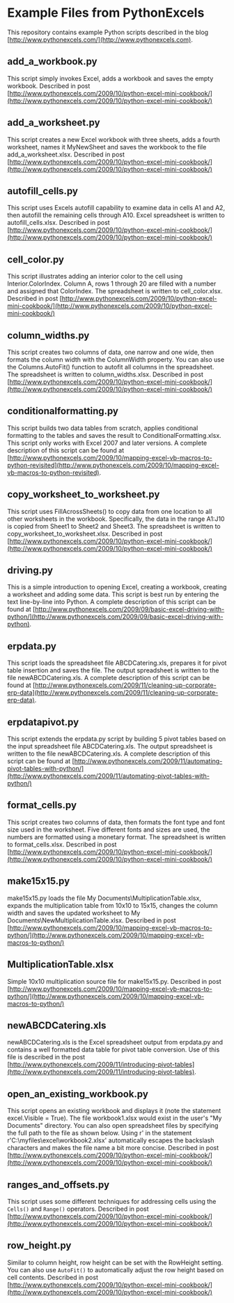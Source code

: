 Example Files from PythonExcels
===============================

This repository contains example Python scripts described in the blog [http://www.pythonexcels.com/](http://www.pythonexcels.com).

add_a_workbook.py
-----------------

This script simply invokes Excel, adds a workbook and saves the empty workbook.  Described in post [http://www.pythonexcels.com/2009/10/python-excel-mini-cookbook/](http://www.pythonexcels.com/2009/10/python-excel-mini-cookbook/)

add_a_worksheet.py
------------------

This script creates a new Excel workbook with three sheets, adds a fourth worksheet, names it MyNewSheet and saves the workbook to the file add_a_worksheet.xlsx. Described in post [http://www.pythonexcels.com/2009/10/python-excel-mini-cookbook/](http://www.pythonexcels.com/2009/10/python-excel-mini-cookbook/)

autofill_cells.py
-----------------

This script uses Excels autofill capability to examine data in cells A1 and A2, then autofill the remaining cells through A10.  Excel spreadsheet is written to autofill_cells.xlsx.  Described in post [http://www.pythonexcels.com/2009/10/python-excel-mini-cookbook/](http://www.pythonexcels.com/2009/10/python-excel-mini-cookbook/)

cell_color.py
-------------

This script illustrates adding an interior color to the cell using Interior.ColorIndex.  Column A, rows 1 through 20 are filled with a number and assigned that ColorIndex.  The spreadsheet is written to cell_color.xlsx.  Described in post [http://www.pythonexcels.com/2009/10/python-excel-mini-cookbook/](http://www.pythonexcels.com/2009/10/python-excel-mini-cookbook/)

column_widths.py
----------------

This script creates two columns of data, one narrow and one wide, then formats the column width with the ColumnWidth property.  You can also use the Columns.AutoFit() function to autofit all columns in the spreadsheet.  The spreadsheet is written to column_widths.xlsx.  Described in post [http://www.pythonexcels.com/2009/10/python-excel-mini-cookbook/](http://www.pythonexcels.com/2009/10/python-excel-mini-cookbook/)

conditionalformatting.py
------------------------

This script builds two data tables from scratch, applies conditional formatting to the tables and saves the result to ConditionalFormatting.xlsx.  This script only works with Excel 2007 and later versions.  A complete description of this script can be found at  [http://www.pythonexcels.com/2009/10/mapping-excel-vb-macros-to-python-revisited](http://www.pythonexcels.com/2009/10/mapping-excel-vb-macros-to-python-revisited).  

copy_worksheet_to_worksheet.py
------------------------------

This script uses FillAcrossSheets() to copy data from one location to all other worksheets in the workbook.  Specifically, the data in the range A1:J10 is copied from Sheet1 to Sheet2 and Sheet3.  The spreadsheet is written to copy_worksheet_to_worksheet.xlsx.  Described in post [http://www.pythonexcels.com/2009/10/python-excel-mini-cookbook/](http://www.pythonexcels.com/2009/10/python-excel-mini-cookbook/)

driving.py
----------

This is a simple introduction to opening Excel, creating a workbook, creating a worksheet and adding some data.  This script is best run by entering the text line-by-line into Python. A complete description of this script can be found at  [http://www.pythonexcels.com/2009/09/basic-excel-driving-with-python/](http://www.pythonexcels.com/2009/09/basic-excel-driving-with-python).  

erpdata.py
---------------

This script loads the spreadsheet file ABCDCatering.xls, prepares it for pivot table insertion and saves the file.  The output spreadsheet is written to the file newABCDCatering.xls.  A complete description of this script can be found at  [http://www.pythonexcels.com/2009/11/cleaning-up-corporate-erp-data](http://www.pythonexcels.com/2009/11/cleaning-up-corporate-erp-data).  

erpdatapivot.py
---------------

This script extends the erpdata.py script by building 5 pivot tables based on the input spreadsheet file ABCDCatering.xls.  The output spreadsheet is written to the file newABCDCatering.xls.  A complete description of this script can be found at  [http://www.pythonexcels.com/2009/11/automating-pivot-tables-with-python/](http://www.pythonexcels.com/2009/11/automating-pivot-tables-with-python/)

format_cells.py
---------------

This script creates two columns of data, then formats the font type and font size used in the worksheet.  Five different fonts and sizes are used, the numbers are formatted using a monetary format.  The spreadsheet is written to format_cells.xlsx.  Described in post [http://www.pythonexcels.com/2009/10/python-excel-mini-cookbook/](http://www.pythonexcels.com/2009/10/python-excel-mini-cookbook/)

make15x15.py
------------

make15x15.py loads the file My Documents\MultiplicationTable.xlsx, expands the multiplication table from 10x10 to 15x15, changes the column width and saves the updated worksheet to My Documents\NewMultiplicationTable.xlsx.  Described in post [http://www.pythonexcels.com/2009/10/mapping-excel-vb-macros-to-python/](http://www.pythonexcels.com/2009/10/mapping-excel-vb-macros-to-python/)

MultiplicationTable.xlsx
------------------------

Simple 10x10 multiplication source file for make15x15.py.  Described in post [http://www.pythonexcels.com/2009/10/mapping-excel-vb-macros-to-python/](http://www.pythonexcels.com/2009/10/mapping-excel-vb-macros-to-python/)

newABCDCatering.xls
------------------

newABCDCatering.xls is the Excel spreadsheet output from erpdata.py and contains a well formatted data table for pivot table conversion.  Use of this file is described in the post [http://www.pythonexcels.com/2009/11/introducing-pivot-tables](http://www.pythonexcels.com/2009/11/introducing-pivot-tables).  

open_an_existing_workbook.py
----------------------------

This script opens an existing workbook and displays it (note the statement excel.Visible = True).  The file workbook1.xlsx would exist in the user's "My Documents" directory.  You can also open spreadsheet files by specifying the full path to the file as shown below.  Using r' in the statement r'C:\myfiles\excel\workbook2.xlsx' automatically escapes the backslash characters and makes the file name a bit more concise.  Described in post [http://www.pythonexcels.com/2009/10/python-excel-mini-cookbook/](http://www.pythonexcels.com/2009/10/python-excel-mini-cookbook/)


ranges_and_offsets.py
---------------------

This script uses some different techniques for addressing cells using the <code>Cells()</code> and <code>Range()</code> operators.   Described in post [http://www.pythonexcels.com/2009/10/python-excel-mini-cookbook/](http://www.pythonexcels.com/2009/10/python-excel-mini-cookbook/)

row_height.py
-------------

Similar to column height, row height can be set with the RowHeight setting.  You can also use <code>AutoFit()</code> to automatically adjust the row height based on cell contents.  Described in post [http://www.pythonexcels.com/2009/10/python-excel-mini-cookbook/](http://www.pythonexcels.com/2009/10/python-excel-mini-cookbook/)

[pythonexcels]: http://www.pythonexcels.com
[python-excel]: http://www.python-excel.org
